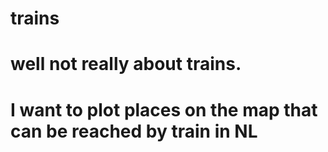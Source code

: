 # trains
# well not really about trains.
# I want to plot places on the map that can be reached by train in NL
